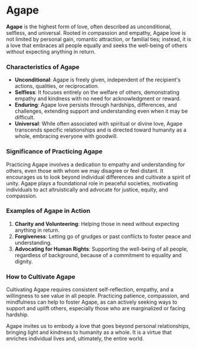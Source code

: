 # Agape

**Agape** is the highest form of love, often described as unconditional, selfless, and universal. Rooted in compassion and empathy, Agape love is not limited by personal gain, romantic attraction, or familial ties; instead, it is a love that embraces all people equally and seeks the well-being of others without expecting anything in return.

### Characteristics of Agape

- **Unconditional**: Agape is freely given, independent of the recipient's actions, qualities, or reciprocation.
- **Selfless**: It focuses entirely on the welfare of others, demonstrating empathy and kindness with no need for acknowledgment or reward.
- **Enduring**: Agape love persists through hardships, differences, and challenges, extending support and understanding even when it may be difficult.
- **Universal**: While often associated with spiritual or divine love, Agape transcends specific relationships and is directed toward humanity as a whole, embracing everyone with goodwill.

### Significance of Practicing Agape

Practicing Agape involves a dedication to empathy and understanding for others, even those with whom we may disagree or feel distant. It encourages us to look beyond individual differences and cultivate a spirit of unity. Agape plays a foundational role in peaceful societies, motivating individuals to act altruistically and advocate for justice, equity, and compassion.

### Examples of Agape in Action

1. **Charity and Volunteering**: Helping those in need without expecting anything in return.
2. **Forgiveness**: Letting go of grudges or past conflicts to foster peace and understanding.
3. **Advocating for Human Rights**: Supporting the well-being of all people, regardless of background, because of a commitment to equality and dignity.

### How to Cultivate Agape

Cultivating Agape requires consistent self-reflection, empathy, and a willingness to see value in all people. Practicing patience, compassion, and mindfulness can help to foster Agape, as can actively seeking ways to support and uplift others, especially those who are marginalized or facing hardship.

Agape invites us to embody a love that goes beyond personal relationships, bringing light and kindness to humanity as a whole. It is a virtue that enriches individual lives and, ultimately, the entire world.